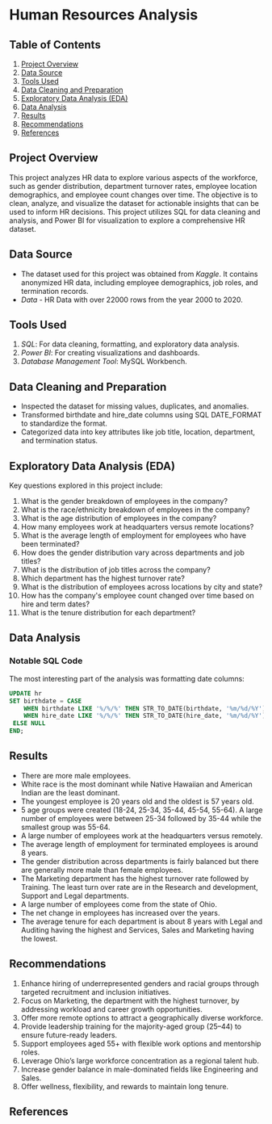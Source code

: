 # Human Resources Analysis

## Table of Contents
1. [Project Overview](#project-overview)
2. [Data Source](#data-source)
3. [Tools Used](#tools-used)
4. [Data Cleaning and Preparation](#data-cleaning-and-preparation)
5. [Exploratory Data Analysis (EDA)](#exploratory-data-analysis-eda)
6. [Data Analysis](#data-analysis)
7. [Results](#results)
8. [Recommendations](#recommendations)
9. [References](#references)

## Project Overview
This project analyzes HR data to explore various aspects of the workforce, such as gender distribution, department turnover rates, employee location demographics, and employee count changes over time. The objective is to clean, analyze, and visualize the dataset for actionable insights that can be used to inform HR decisions. This project utilizes SQL for data cleaning and analysis, and Power BI for visualization to explore a comprehensive HR dataset.

## Data Source
- The dataset used for this project was obtained from *Kaggle*. It contains anonymized HR data, including employee demographics, job roles, and termination records.
- *Data* - HR Data with over 22000 rows from the year 2000 to 2020.

## Tools Used
1. *SQL*: For data cleaning, formatting, and exploratory data analysis.
2. *Power BI*: For creating visualizations and dashboards.
3. *Database Management Tool*: MySQL Workbench.

## Data Cleaning and Preparation
- Inspected the dataset for missing values, duplicates, and anomalies.
- Transformed birthdate and hire_date columns using SQL DATE_FORMAT to standardize the format.
- Categorized data into key attributes like job title, location, department, and termination status.

## Exploratory Data Analysis (EDA)
Key questions explored in this project include:
1. What is the gender breakdown of employees in the company?
2. What is the race/ethnicity breakdown of employees in the company?
3. What is the age distribution of employees in the company?
4. How many employees work at headquarters versus remote locations?
5. What is the average length of employment for employees who have been terminated?
6. How does the gender distribution vary across departments and job titles?
7. What is the distribution of job titles across the company?
8. Which department has the highest turnover rate?
9. What is the distribution of employees across locations by city and state?
10. How has the company's employee count changed over time based on hire and term dates?
11. What is the tenure distribution for each department?

## Data Analysis
### Notable SQL Code
The most interesting part of the analysis was formatting date columns:
```sql
UPDATE hr
SET birthdate = CASE
    WHEN birthdate LIKE '%/%/%' THEN STR_TO_DATE(birthdate, '%m/%d/%Y')
    WHEN hire_date LIKE '%/%/%' THEN STR_TO_DATE(hire_date, '%m/%d/%Y')
 ELSE NULL
END;
```

## Results
- There are more male employees.
- White race is the most dominant while Native Hawaiian and American Indian are the least dominant.
- The youngest employee is 20 years old and the oldest is 57 years old.
- 5 age groups were created (18-24, 25-34, 35-44, 45-54, 55-64). A large number of employees were between 25-34 followed by 35-44 while the smallest group was 55-64.
- A large number of employees work at the headquarters versus remotely.
- The average length of employment for terminated employees is around 8 years.
- The gender distribution across departments is fairly balanced but there are generally more male than female employees.
- The Marketing department has the highest turnover rate followed by Training. The least turn over rate are in the Research and development, Support and Legal departments.
- A large number of employees come from the state of Ohio.
- The net change in employees has increased over the years.
- The average tenure for each department is about 8 years with Legal and Auditing having the highest and Services, Sales and Marketing having the lowest.

## Recommendations
1. Enhance hiring of underrepresented genders and racial groups through targeted recruitment and inclusion initiatives.
2. Focus on Marketing, the department with the highest turnover, by addressing workload and career growth opportunities.
3. Offer more remote options to attract a geographically diverse workforce.
4. Provide leadership training for the majority-aged group (25–44) to ensure future-ready leaders.
5. Support employees aged 55+ with flexible work options and mentorship roles.
6. Leverage Ohio’s large workforce concentration as a regional talent hub.
7. Increase gender balance in male-dominated fields like Engineering and Sales.
8. Offer wellness, flexibility, and rewards to maintain long tenure.

## References





   


